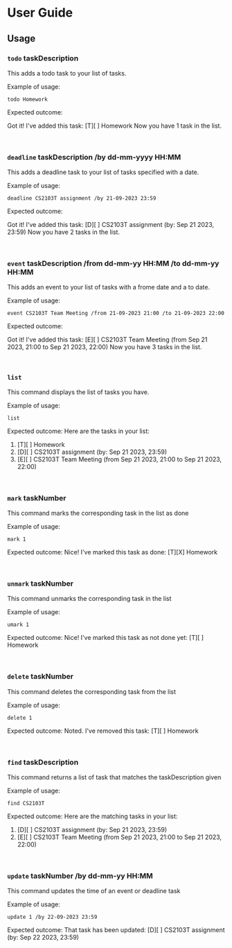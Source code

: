 # User Guide


## Usage

### `todo` taskDescription

This adds a todo task to your list of tasks.

Example of usage: 

`todo Homework`

Expected outcome:

Got it! I've added this task:
[T][ ] Homework
Now you have 1 task in the list.

 <br />

### `deadline` taskDescription /by dd-mm-yyyy HH:MM

This adds a deadline task to your list of tasks specified with a date.

Example of usage: 

`deadline CS2103T assignment /by 21-09-2023 23:59`

Expected outcome:

Got it! I've added this task:
[D][ ] CS2103T assignment (by: Sep 21 2023, 23:59)
Now you have 2 tasks in the list.

 <br />

### `event` taskDescription /from dd-mm-yy HH:MM /to dd-mm-yy HH:MM

This adds an event to your list of tasks with a frome date and a to date.

Example of usage: 

`event CS2103T Team Meeting /from 21-09-2023 21:00 /to 21-09-2023 22:00`

Expected outcome:

Got it! I've added this task:
[E][ ] CS2103T Team Meeting (from Sep 21 2023, 21:00 to Sep 21 2023, 22:00)
Now you have 3 tasks in the list.

 <br />

### `list`

This command displays the list of tasks you have.

Example of usage: 

`list`

Expected outcome:
Here are the tasks in your list:
1. [T][ ] Homework
2. [D][ ] CS2103T assignment (by: Sep 21 2023, 23:59)
3. [E][ ] CS2103T Team Meeting (from Sep 21 2023, 21:00 to Sep 21 2023, 22:00)

 <br />

### `mark` taskNumber

This command marks the corresponding task in the list as done

Example of usage: 

`mark 1`

Expected outcome:
Nice! I've marked this task as done:
[T][X] Homework

 <br />

### `unmark` taskNumber

This command unmarks the corresponding task in the list

Example of usage: 

`umark 1`

Expected outcome:
Nice! I've marked this task as not done yet:
[T][ ] Homework

 <br />

### `delete` taskNumber

This command deletes the corresponding task from the list

Example of usage: 

`delete 1`

Expected outcome:
Noted. I've removed this task:
[T][ ] Homework

 <br />

### `find` taskDescription

This command returns a list of task that matches the taskDescription given

Example of usage: 

`find CS2103T`

Expected outcome:
Here are the matching tasks in your list:
1. [D][ ] CS2103T assignment (by: Sep 21 2023, 23:59)
2. [E][ ] CS2103T Team Meeting (from Sep 21 2023, 21:00 to Sep 21 2023, 22:00)

 <br />

### `update` taskNumber /by dd-mm-yy HH:MM

This command updates the time of an event or deadline task

Example of usage: 

`update 1 /by 22-09-2023 23:59`

Expected outcome:
That task has been updated:
[D][ ] CS2103T assignment (by: Sep 22 2023, 23:59)
